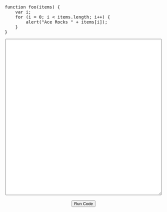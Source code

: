 <head>
<meta charset="UTF-8">
  <meta http-equiv="X-UA-Compatible" content="IE=edge,chrome=1">
  <title>Editor</title>
  <style type="text/css" media="screen">
    body {
        overflow: hidden;
    }

    #editor {
        margin: 0;
        position: absolute;
        top: 0;
        bottom: 0;
        left: 0;
        right: 0;
    }
  </style>
</head>

<pre id="editor">function foo(items) {
    var i;
    for (i = 0; i &lt; items.length; i++) {
        alert("Ace Rocks " + items[i]);
    }
}</pre>

<!-- https://github.com/ajaxorg/ace-builds/blob/master/src-noconflict/ace.js -->
<script src="src-noconflict/ace.js" type="text/javascript" charset="utf-8"></script>
<script>
    var editor = ace.edit("editor");
    editor.setTheme("ace/theme/twilight");
    editor.session.setMode("ace/mode/javascript");
</script>

<form>
    <center>
    <textarea id="code" style="width: 500px; height: 500px;"></textarea>
    <br/><br/>
    <button type="button" onclick="runCode()">Run Code</button>
    </center>
</form>

<script>

    document.getElementById("code").style.width = "80vw";

    function runCode() {
	const API_URL = 'https://judge0-ce.p.rapidapi.com/';
	var code = document.getElementById("code").value;

	const headers = {
		'content-type': 'application/json',
		'x-rapidapi-key': 'cd81236483mshbc05c3041f1ca4cp1cfad3jsnb28e0b499ace',
		'x-rapidapi-host': 'judge0-ce.p.rapidapi.com',
	};

	const data = {
		source_code: code,
		language_id: 62, // Java language ID
		stdin: '',
	};

	fetch(API_URL + 'submissions', {
		method: 'POST',
		headers: headers,
		body: JSON.stringify(data),
	})
		.then((response) => response.json())
		.then((data) => {
			const submissionId = data.token;
			// Poll for submission status until it's completed
			let interval = setInterval(() => {
				fetch(API_URL + `submissions/${submissionId}?base64_encoded=true`, {
					headers: headers,
				})
					.then((response) => response.json())
					.then((data) => {
						if (data.status.id <= 2) {
							// Status is either "queued" or "processing"
							console.log('Status: ' + data.status.description);
						} else {
							clearInterval(interval);
							const output = atob(data.stdout);
							console.log('Output: ' + output);
						}
					})
					.catch((error) => {
						console.error(error);
					});
			}, 1000);
		})
		.catch((error) => {
			console.error(error);
		});
}
</script>

